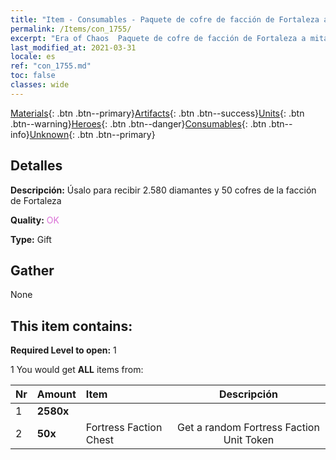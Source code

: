```yaml
---
title: "Item - Consumables - Paquete de cofre de facción de Fortaleza a mitad de precio"
permalink: /Items/con_1755/
excerpt: "Era of Chaos  Paquete de cofre de facción de Fortaleza a mitad de precio"
last_modified_at: 2021-03-31
locale: es
ref: "con_1755.md"
toc: false
classes: wide
---
```

 [Materials](/es/Items/){: .btn .btn--primary}[Artifacts](/es/Items/Artifacts/){: .btn .btn--success}[Units](/es/Items/Units/){: .btn .btn--warning}[Heroes](/es/Items/Heroes/){: .btn .btn--danger}[Consumables](/es/Items/Consumables/){: .btn .btn--info}[Unknown](/es/Items/Unknown/){: .btn .btn--primary}

## Detalles
 **Descripción:** Úsalo para recibir 2.580 diamantes y 50 cofres de la facción de Fortaleza

 **Quality:** <span style="color: #DA70D6">OK</span>

 **Type:** Gift

## Gather

  None

## This item contains:

 **Required Level to open:** 1

 1 You would get **ALL** items  from:

  | Nr | Amount |     Item    | Descripción |
  |:---|:-------|:------------|:-----------:|
  | 1 |  **2580x** | <i class="fas fa-gem"/> |  | 
  | 2 |  **50x** | Fortress Faction Chest | Get a random Fortress Faction Unit Token  | 
